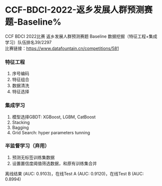 # CCF-BDCI-2022-返乡发展人群预测赛题-Baseline%
CCF BDCI 2022比赛 返乡发展人群预测赛题 Baseline 数据挖掘（特征工程+集成学习）队伍排名39/2297  
比赛链接：https://www.datafountain.cn/competitions/581  
  
### 特征工程
1. 序号编码
2. 特征组合
3. 数据清洗
4. 特征选择
  
### 集成学习
1. 模型选择GBDT: XGBoost, LGBM, CatBoost
2. Stacking
3. Bagging
4. Grid Search: hyper parameters tunning
  
### 半监督学习（弃用）
1. 预测无标签训练集数据
2. 设置置信度阈值筛选数据，和原有训练集合并
  
离线结果 (AUC: 0.9103)，在线Test A (AUC: 0.9120)，在线Test B (AUC: 0.8994)
